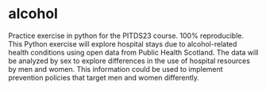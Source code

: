 # alcohol
Practice exercise in python for the PITDS23 course.
100% reproducible.
This Python exercise will explore hospital stays due to alcohol-related health conditions using open data from Public Health Scotland. The data will be analyzed by sex to explore differences in the use of hospital resources by men and women. This information could be used to implement prevention policies that target men and women differently.
